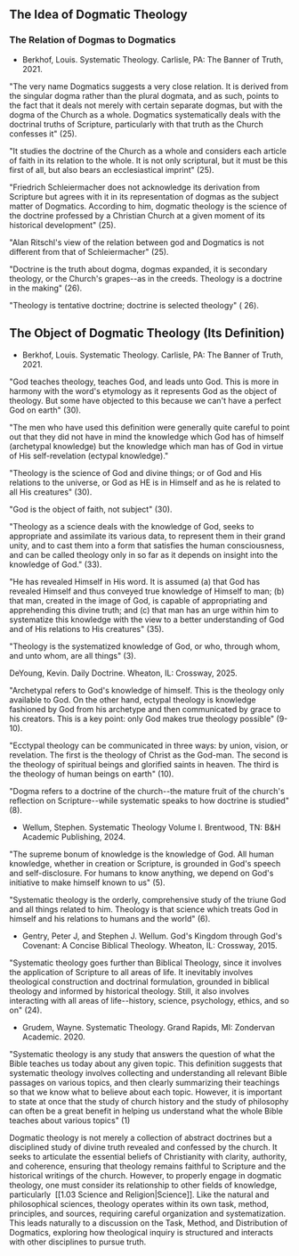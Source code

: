 ## The Idea of Dogmatic Theology

### The Relation of Dogmas to Dogmatics

- Berkhof, Louis. Systematic Theology. Carlisle, PA: The Banner of Truth, 2021.

"The very name Dogmatics suggests a very close relation. It is derived from the singular dogma rather than the plural dogmata, and as such, points to the fact that it deals not merely with certain separate dogmas, but with the dogma of the Church as a whole. Dogmatics systematically deals with the doctrinal truths of Scripture, particularly with that truth as the Church confesses it" (25).

"It studies the doctrine of the Church as a whole and considers each article of faith in its relation to the whole. It is not only scriptural, but it must be this first of all, but also bears an ecclesiastical imprint" (25).

"Friedrich Schleiermacher does not acknowledge its derivation from Scripture but agrees with it in its representation of dogmas as the subject matter of Dogmatics. According to him, dogmatic theology is the science of the doctrine professed by a Christian Church at a given moment of its historical development" (25).

"Alan Ritschl's view of the relation between god and Dogmatics is not different from that of Schleiermacher" (25).

"Doctrine is the truth about dogma, dogmas expanded, it is secondary theology, or the Church's grapes--as in the creeds. Theology is a doctrine in the making" (26).

"Theology is tentative doctrine; doctrine is selected theology" ( 26).

## The Object of Dogmatic Theology (Its Definition)

- Berkhof, Louis. Systematic Theology. Carlisle, PA: The Banner of Truth, 2021.

"God teaches theology, teaches God, and leads unto God. This is more in harmony with the word's etymology as it represents God as the object of theology. But some have objected to this because we can't have a perfect God on earth" (30).

"The men who have used this definition were generally quite careful to point out that they did not have in mind the knowledge which God has of himself (archetypal knowledge) but the knowledge which man has of God in virtue of His self-revelation (ectypal knowledge)."

"Theology is the science of God and divine things; or of God and His relations to the universe, or God as HE is in Himself and as he is related to all His creatures" (30).

"God is the object of faith, not subject" (30).

"Theology as a science deals with the knowledge of God, seeks to appropriate and assimilate its various data, to represent them in their grand unity, and to cast them into a form that satisfies the human consciousness, and can be called theology only in so far as it depends on insight into the knowledge of God." (33).

"He has revealed Himself in His word. It is assumed (a) that God has revealed Himself and thus conveyed true knowledge of Himself to man; (b) that man, created in the image of God, is capable of appropriating and apprehending this divine truth; and (c) that man has an urge within him to systematize this knowledge with the view to a better understanding of God and of His relations to His creatures" (35).

"Theology is the systematized knowledge of God, or who, through whom, and unto whom, are all things" (3).

DeYoung, Kevin. Daily Doctrine. Wheaton, IL: Crossway, 2025.

"Archetypal refers to God's knowledge of himself. This is the theology only available to God. On the other hand, ectypal theology is knowledge fashioned by God from his archetype and then communicated by grace to his creators. This is a key point: only God makes true theology possible" (9-10).

"Ecctypal theology can be communicated in three ways: by union, vision, or revelation. The first is the theology of Christ as the God-man. The second is the theology of spiritual beings and glorified saints in heaven. The third is the theology of human beings on earth" (10).

"Dogma refers to a doctrine of the church--the mature fruit of the church's reflection on Scripture--while systematic speaks to how doctrine is studied" (8).

- Wellum, Stephen. Systematic Theology Volume I. Brentwood, TN: B&H Academic Publishing, 2024.

"The supreme bonum of knowledge is the knowledge of God. All human knowledge, whether in creation or Scripture, is grounded in God's speech and self-disclosure. For humans to know anything, we depend on God's initiative to make himself known to us" (5).

"Systematic theology is the orderly, comprehensive study of the triune God and all things related to him. Theology is that science which treats God in himself and his relations to humans and the world" (6).

- Gentry, Peter J, and Stephen J. Wellum. God's Kingdom through God's Covenant: A Concise Biblical Theology. Wheaton, IL: Crossway, 2015.

"Systematic theology goes further than Biblical Theology, since it involves the application of Scripture to all areas of life. It inevitably involves theological construction and doctrinal formulation, grounded in biblical theology and informed by historical theology. Still, it also involves interacting with all areas of life--history, science, psychology, ethics, and so on" (24).

- Grudem, Wayne. Systematic Theology. Grand Rapids, MI: Zondervan Academic. 2020.

"Systematic theology is any study that answers the question of what the Bible teaches us today about any given topic. This definition suggests that systematic theology involves collecting and understanding all relevant Bible passages on various topics, and then clearly summarizing their teachings so that we know what to believe about each topic. However, it is important to state at once that the study of church history and the study of philosophy can often be a great benefit in helping us understand what the whole Bible teaches about various topics" (1)

Dogmatic theology is not merely a collection of abstract doctrines but a disciplined study of divine truth revealed and confessed by the church. It seeks to articulate the essential beliefs of Christianity with clarity, authority, and coherence, ensuring that theology remains faithful to Scripture and the historical writings of the church. However, to properly engage in dogmatic theology, one must consider its relationship to other fields of knowledge, particularly  [[1.03 Science and Religion|Science]]. Like the natural and philosophical sciences, theology operates within its own task, method, principles, and sources, requiring careful organization and systematization. This leads naturally to a discussion on the Task, Method, and Distribution of Dogmatics, exploring how theological inquiry is structured and interacts with other disciplines to pursue truth.